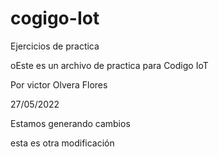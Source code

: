 # cogigo-Iot
Ejercicios de practica

oEste es un archivo de practica para Codigo IoT

Por victor Olvera Flores

27/05/2022


Estamos generando cambios

esta es otra modificación
